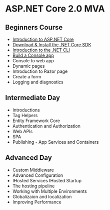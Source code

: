 # ASP.NET Core 2.0 MVA 

## Beginners Course 
- [Introduction to ASP.NET Core](https://github.com/LadyNaggaga/MVA-ASP.NETCore-2.0/blob/master/Beginners/GettingStarted.md#module-11--getting-started-with-aspnet-core) 
- [Download & Install the .NET Core SDK](https://github.com/LadyNaggaga/MVA-ASP.NETCore-2.0/blob/master/Beginners/GettingStarted.md#module-11--getting-started-with-aspnet-core)
- [Introduction to the .NET CLI](https://github.com/LadyNaggaga/MVA-ASP.NETCore-2.0/blob/master/Beginners/GettingStarted.md#module-111--introduction-to-the-net-cli--templating) 
- [Build a Console app](/Beginners/)
- Console to web app 
- Dynamic pages
- Introduction to Razor page
- Create a form
- Logging and diagnostics

## Intermediate Day 
- Introductions 
- Tag Helpers
- Entity Framework Core 
- Authentication and Authorization 
- Web APIs
- SPA 
- Publishing - App Services and Containers

## Advanced Day 

- Custom Middleware
- Advanced Configuration 
- IHosted Services IHosted Startup 
- The hosting pipeline 
- Working with Multiple Environments 
- Globalizaion and localization 
- Improving Performance